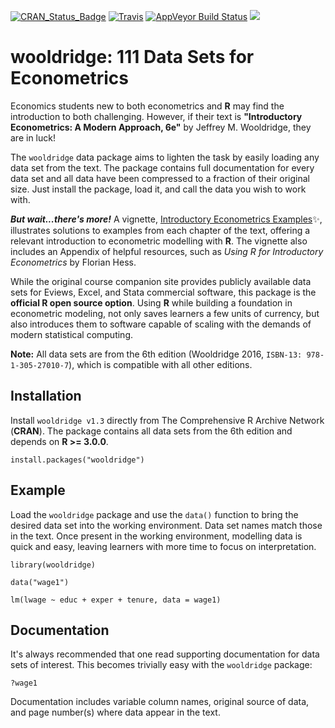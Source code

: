 

[![CRAN_Status_Badge](https://www.r-pkg.org/badges/version/wooldridge)](https://cran.r-project.org/package=wooldridge) [![Travis](https://travis-ci.org/JustinMShea/wooldridge.svg?branch=master)](https://travis-ci.org/JustinMShea/wooldridge) [![AppVeyor Build Status](https://ci.appveyor.com/api/projects/status/github/JustinMShea/wooldridge?branch=master&svg=true)](https://ci.appveyor.com/project/JustinMShea/wooldridge)   [![](https://cranlogs.r-pkg.org/badges/wooldridge)](https://CRAN.R-project.org/package=wooldridge)

# wooldridge: 111 Data Sets for Econometrics 

Economics students new to both econometrics and **R** may find the introduction to both challenging. However, if their text is **"Introductory Econometrics: A Modern Approach, 6e"** by Jeffrey M. Wooldridge, they are in luck!

The `wooldridge` data package aims to lighten the task by easily loading any data set from the text. The package contains full documentation for every data set and all data have been compressed to a fraction of their original size. Just install the package, load it, and call the data you wish to work with.

_**But wait...there's more!**_ A vignette, [Introductory Econometrics Examples](https://justinmshea.github.io/wooldridge/articles/Introductory-Econometrics-Examples.html):sparkles:, illustrates solutions to examples from each chapter of the text, offering a relevant introduction to econometric modelling with **R**. The vignette also includes an Appendix of helpful resources, such as *Using R for Introductory Econometrics* by Florian Hess.


While the original course companion site provides publicly available data sets for Eviews, Excel, and Stata commercial software, this package is the **official R open source option**. Using **R** while building a foundation in econometric modeling, not only saves learners a few units of currency, but also introduces them to software capable of scaling with the demands of modern statistical computing.

**Note:** All data sets are from the 6th edition (Wooldridge 2016, `ISBN-13: 978-1-305-27010-7`), which is compatible with all other editions.


## Installation


Install `wooldridge v1.3` directly from The Comprehensive R Archive Network (**CRAN**). The package contains all data sets from the 6th edition and depends on **R >= 3.0.0**.


```{r}
install.packages("wooldridge")
```

## Example

Load the `wooldridge` package and use the `data()` function to bring the desired data set into the working environment. Data set names match those in the text. Once present in the working environment, modelling data is quick and easy, leaving learners with more time to focus on interpretation.

```{r}
library(wooldridge)

data("wage1")

lm(lwage ~ educ + exper + tenure, data = wage1)
```

## Documentation 

It's always recommended that one read supporting documentation for data sets of interest. This becomes trivially easy with the `wooldridge` package:

```{r}
?wage1
```

Documentation includes variable column names, original source of data, and page number(s) where data appear in the text.



